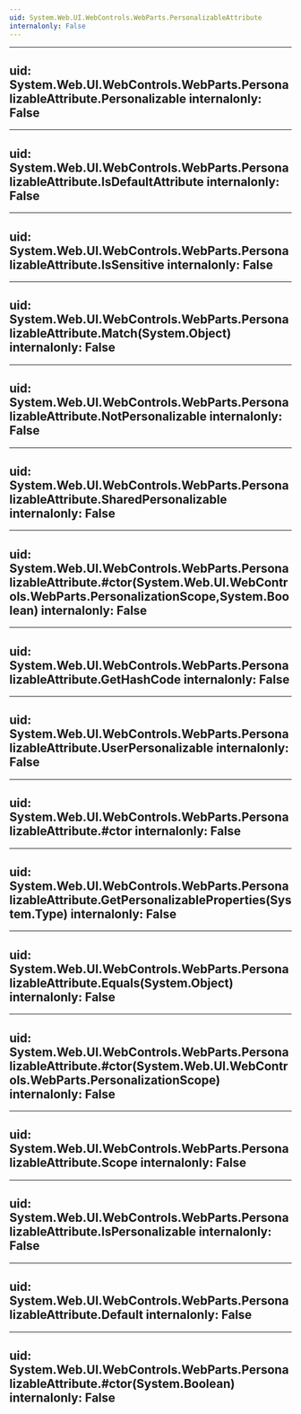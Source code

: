 ```yaml
---
uid: System.Web.UI.WebControls.WebParts.PersonalizableAttribute
internalonly: False
---
```


---
uid: System.Web.UI.WebControls.WebParts.PersonalizableAttribute.Personalizable
internalonly: False
---

---
uid: System.Web.UI.WebControls.WebParts.PersonalizableAttribute.IsDefaultAttribute
internalonly: False
---

---
uid: System.Web.UI.WebControls.WebParts.PersonalizableAttribute.IsSensitive
internalonly: False
---

---
uid: System.Web.UI.WebControls.WebParts.PersonalizableAttribute.Match(System.Object)
internalonly: False
---

---
uid: System.Web.UI.WebControls.WebParts.PersonalizableAttribute.NotPersonalizable
internalonly: False
---

---
uid: System.Web.UI.WebControls.WebParts.PersonalizableAttribute.SharedPersonalizable
internalonly: False
---

---
uid: System.Web.UI.WebControls.WebParts.PersonalizableAttribute.#ctor(System.Web.UI.WebControls.WebParts.PersonalizationScope,System.Boolean)
internalonly: False
---

---
uid: System.Web.UI.WebControls.WebParts.PersonalizableAttribute.GetHashCode
internalonly: False
---

---
uid: System.Web.UI.WebControls.WebParts.PersonalizableAttribute.UserPersonalizable
internalonly: False
---

---
uid: System.Web.UI.WebControls.WebParts.PersonalizableAttribute.#ctor
internalonly: False
---

---
uid: System.Web.UI.WebControls.WebParts.PersonalizableAttribute.GetPersonalizableProperties(System.Type)
internalonly: False
---

---
uid: System.Web.UI.WebControls.WebParts.PersonalizableAttribute.Equals(System.Object)
internalonly: False
---

---
uid: System.Web.UI.WebControls.WebParts.PersonalizableAttribute.#ctor(System.Web.UI.WebControls.WebParts.PersonalizationScope)
internalonly: False
---

---
uid: System.Web.UI.WebControls.WebParts.PersonalizableAttribute.Scope
internalonly: False
---

---
uid: System.Web.UI.WebControls.WebParts.PersonalizableAttribute.IsPersonalizable
internalonly: False
---

---
uid: System.Web.UI.WebControls.WebParts.PersonalizableAttribute.Default
internalonly: False
---

---
uid: System.Web.UI.WebControls.WebParts.PersonalizableAttribute.#ctor(System.Boolean)
internalonly: False
---

